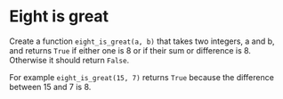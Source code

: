 # Eight is great

Create a function `eight_is_great(a, b)` that takes two integers, a and b, and returns `True` if either one is 8 or if their sum or difference is 8. Otherwise it should return `False`.

For example `eight_is_great(15, 7)` returns `True` because the difference between 15 and 7 is 8.
